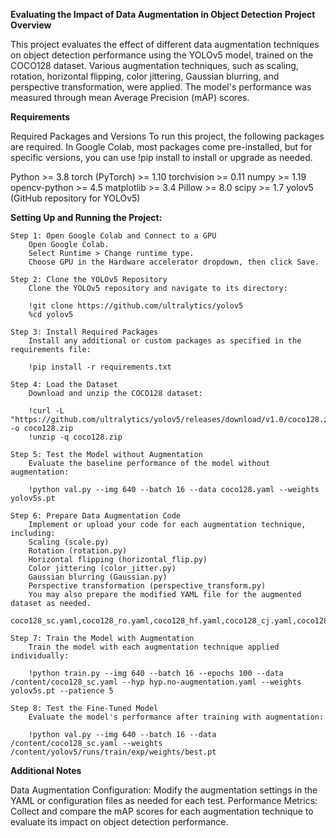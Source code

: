 ****Evaluating the Impact of Data Augmentation in Object Detection****
**Project Overview**

This project evaluates the effect of different data augmentation techniques on object detection performance using the YOLOv5 model, trained on the COCO128 dataset. Various augmentation techniques, such as scaling, rotation, horizontal flipping, color jittering, Gaussian blurring, and perspective transformation, were applied. The model's performance was measured through mean Average Precision (mAP) scores.

**Requirements**

Required Packages and Versions
To run this project, the following packages are required. In Google Colab, most packages come pre-installed, but for specific versions, you can use !pip install to install or upgrade as needed.

Python >= 3.8
torch (PyTorch) >= 1.10
torchvision >= 0.11
numpy >= 1.19
opencv-python >= 4.5
matplotlib >= 3.4
Pillow >= 8.0
scipy >= 1.7
yolov5 (GitHub repository for YOLOv5)


**Setting Up and Running the Project:**

	Step 1: Open Google Colab and Connect to a GPU
		Open Google Colab.
		Select Runtime > Change runtime type.
		Choose GPU in the Hardware accelerator dropdown, then click Save.

	Step 2: Clone the YOLOv5 Repository
		Clone the YOLOv5 repository and navigate to its directory:

		!git clone https://github.com/ultralytics/yolov5
		%cd yolov5

	Step 3: Install Required Packages
		Install any additional or custom packages as specified in the requirements file:

		!pip install -r requirements.txt

	Step 4: Load the Dataset
		Download and unzip the COCO128 dataset:

		!curl -L "https://github.com/ultralytics/yolov5/releases/download/v1.0/coco128.zip" -o coco128.zip
		!unzip -q coco128.zip

	Step 5: Test the Model without Augmentation
		Evaluate the baseline performance of the model without augmentation:

		!python val.py --img 640 --batch 16 --data coco128.yaml --weights yolov5s.pt

	Step 6: Prepare Data Augmentation Code
		Implement or upload your code for each augmentation technique, including:
		Scaling (scale.py)
		Rotation (rotation.py)
		Horizontal flipping (horizontal_flip.py)
		Color jittering (color_jitter.py)
		Gaussian blurring (Gaussian.py)
		Perspective transformation (perspective_transform.py)
		You may also prepare the modified YAML file for the augmented dataset as needed.
		coco128_sc.yaml,coco128_ro.yaml,coco128_hf.yaml,coco128_cj.yaml,coco128_gb.yaml,coco128_pt.yaml

	Step 7: Train the Model with Augmentation
		Train the model with each augmentation technique applied individually:

		!python train.py --img 640 --batch 16 --epochs 100 --data /content/coco128_sc.yaml --hyp hyp.no-augmentation.yaml --weights yolov5s.pt --patience 5

	Step 8: Test the Fine-Tuned Model
		Evaluate the model's performance after training with augmentation:

		!python val.py --img 640 --batch 16 --data /content/coco128_sc.yaml --weights /content/yolov5/runs/train/exp/weights/best.pt

**Additional Notes**

Data Augmentation Configuration: Modify the augmentation settings in the YAML or configuration files as needed for each test.
Performance Metrics: Collect and compare the mAP scores for each augmentation technique to evaluate its impact on object detection performance.
